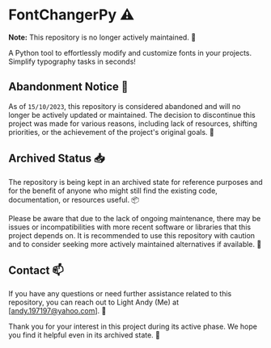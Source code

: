 # FontChangerPy ⚠️

**Note:** This repository is no longer actively maintained. 🛑

A Python tool to effortlessly modify and customize fonts in your projects. Simplify typography tasks in seconds!

## Abandonment Notice 🚧

As of `15/10/2023`, this repository is considered abandoned and will no longer be actively updated or maintained. The decision to discontinue this project was made for various reasons, including lack of resources, shifting priorities, or the achievement of the project's original goals. 📅

## Archived Status 📥

The repository is being kept in an archived state for reference purposes and for the benefit of anyone who might still find the existing code, documentation, or resources useful. 📦

Please be aware that due to the lack of ongoing maintenance, there may be issues or incompatibilities with more recent software or libraries that this project depends on. It is recommended to use this repository with caution and to consider seeking more actively maintained alternatives if available. 🚨

## Contact 📫

If you have any questions or need further assistance related to this repository, you can reach out to Light Andy (Me) at [andy.197197@yahoo.com]. 📧

Thank you for your interest in this project during its active phase. We hope you find it helpful even in its archived state. 🙏
